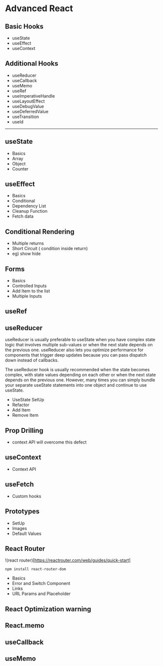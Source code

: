# Advanced React

## Basic Hooks

- useState
- useEffect
- useContext

## Additional Hooks

- useReducer
- useCallback
- useMemo
- useRef
- useImperativeHandle
- useLayoutEffect
- useDebugValue
- useDeferredValue
- useTransition
- useId

---

## useState

- Basics
- Array
- Object
- Counter

## useEffect

- Basics
- Conditional
- Dependency List
- Cleanup Function
- Fetch data

## Conditional Rendering

- Multiple returns
- Short Circuit ( condition inside return)
- eg) show hide

## Forms

- Basics
- Controlled Inputs
- Add Item to the list
- Multiple Inputs

## useRef

## useReducer

useReducer is usually preferable to useState when you have complex state logic that involves multiple sub-values or when the next state depends on the previous one. useReducer also lets you optimize performance for components that trigger deep updates because you can pass dispatch down instead of callbacks.

The useReducer hook is usually recommended when the state becomes complex, with state values depending on each other or when the next state depends on the previous one. However, many times you can simply bundle your separate useState statements into one object and continue to use useState.

- UseState SetUp
- Refactor
- Add Item
- Remove Item

## Prop Drilling

- context API will overcome this defect

## useContext

- Context API

## useFetch

- Custom hooks

## Prototypes

- SetUp
- Images
- Default Values

## React Router

!(react router)[https://reactrouter.com/web/guides/quick-start]

```
npm install react-router-dom

```

- Basics
- Error and Switch Component
- Links
- URL Params and Placeholder

## React Optimization warning

## React.memo

## useCallback

## useMemo
